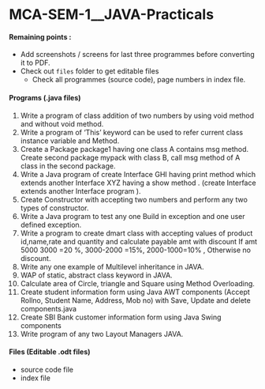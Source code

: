 # MCA-SEM-1__JAVA-Practicals

#### Remaining points : 
- Add screenshots / screens for last three programmes before converting it to PDF.
- Check out `files` folder to get editable files
  - Check all programmes (source code), page numbers in index file. 

#### Programs (.java files)

1. Write a program of class addition of two numbers by using void method and without void method.
2. Write a program of ‘This’ keyword can be used to refer current class instance variable and Method.
3. Create a Package package1 having one class A contains msg method. Create second package mypack with class B, call msg method of A class in the second package.
4. Write a Java program of create Interface GHI having print method which extends another Interface XYZ having a show method . (create Interface extends another Interface program ).
5. Create Constructor with accepting two numbers and perform any two types of constructor.
6. Write a Java program to test any one Build in exception and one user defined exception.
7. Write a program to create dmart class with accepting values of product id,name,rate and quantity and calculate payable amt with discount If amt 5000 3000 =20 %, 3000-2000 =15%, 2000-1000=10% , Otherwise no discount.
8. Write any one example of Multilevel inheritance in JAVA.
9. WAP of static, abstract class keyword in JAVA.
10. Calculate area of Circle, triangle and Square using Method Overloading.
11. Create student information form using Java AWT components (Accept Rollno, Student Name, Address, Mob no) with Save, Update and delete components.java
12. Create SBI Bank customer information form using Java Swing components
13. Write program of any two Layout Managers JAVA.

#### Files (Editable .odt files)
- source code file
- index file
